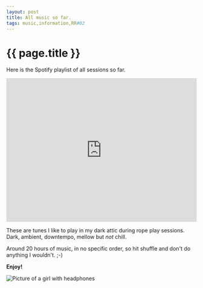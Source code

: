 ```yaml
---
layout: post
title: All music so far.
tags: music,information,RR#02
---
```

# {{ page.title }}
Here is the Spotify playlist of all sessions so far. 

<iframe src="https://embed.spotify.com/?uri=spotify%3Auser%3Aroguerope%3Aplaylist%3A44ripyDmgpu4pdxKtP9zDE" width="100%" height="380" frameborder="0" allowtransparency="true"></iframe>

These are tunes I like to play in my dark attic during rope play sessions. 
Dark, ambient, downtempo, mellow but *not* chill. 

Around 20 hours of music, in no specific order, so hit shuffle and don't do anything I wouldn't. ;-)

**Enjoy!**

![Picture of a girl with headphones](http://i.imgur.com/PiEcemu.png)